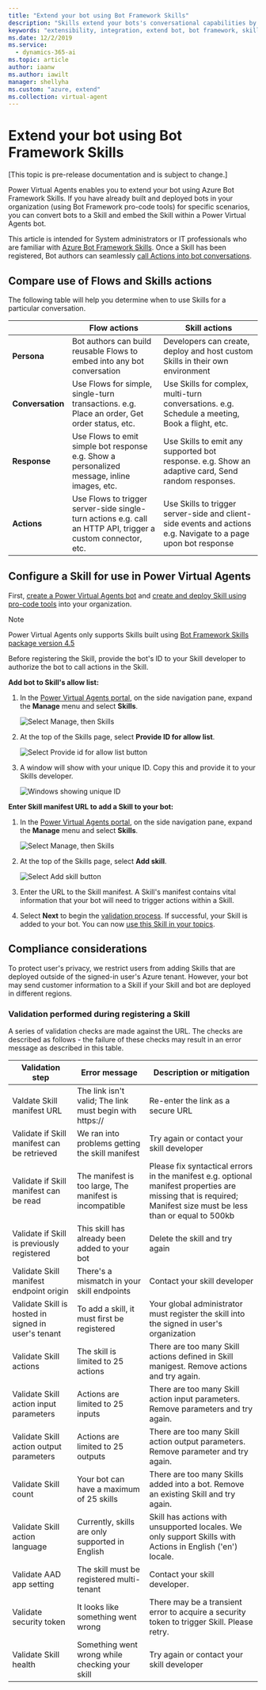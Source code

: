 ```yaml
---
title: "Extend your bot using Bot Framework Skills"
description: "Skills extend your bots's conversational capabilities by automating a series of actions within a topic. They enable the bot to book an appointment, send a confirmation email, manage tasks, and more."
keywords: "extensibility, integration, extend bot, bot framework, skills, custom capabilities"
ms.date: 12/2/2019
ms.service:
  - dynamics-365-ai
ms.topic: article
author: iaanw
ms.author: iawilt
manager: shellyha
ms.custom: "azure, extend"
ms.collection: virtual-agent
---
```


# Extend your bot using Bot Framework Skills

[This topic is pre-release documentation and is subject to change.]

Power Virtual Agents enables you to extend your bot using Azure Bot Framework Skills. If you have already built and deployed bots in your organization (using Bot Framework pro-code tools) for specific scenarios, you can convert bots to a Skill and embed the Skill within a Power Virtual Agents bot.

This article is intended for System administrators or IT professionals who are familiar with [Azure Bot Framework Skills](/azure/bot-service/bot-builder-skills-overview?view=azure-bot-service-4.0). Once a Skill has been registered, Bot authors can seamlessly [call Actions into bot conversations](advanced-use-skills.md).

## Compare use of Flows and Skills actions
The following table will help you determine when to use Skills for a particular conversation.

|    | **Flow actions** | **Skill actions** |
| -- | -- | -- |
| **Persona** | Bot authors can build reusable Flows to embed into any bot conversation | Developers can create, deploy and host custom Skills in their own environment |
| **Conversation** | Use Flows for simple, single-turn transactions. e.g. Place an order, Get order status, etc. | Use Skills for complex, multi-turn conversations. e.g. Schedule a meeting, Book a flight, etc. |
| **Response** | Use Flows to emit simple bot response e.g. Show a personalized message, inline images, etc. | Use Skills to emit any supported bot response. e.g. Show an adaptive card, Send random responses. |
| **Actions** | Use Flows to trigger server-side single-turn actions e.g. call an HTTP API, trigger a custom connector, etc. | Use Skills to trigger server-side and client-side events and actions e.g. Navigate to a page upon bot response |


## Configure a Skill for use in Power Virtual Agents
First, [create a Power Virtual Agents bot](authoring-first-bot.md) and [create and deploy Skill using pro-code tools](https://go.microsoft.com/fwlink/?linkid=2110533) into your organization.

>[!NOTE]
>Power Virtual Agents only supports Skills built using [Bot Framework Skills package version 4.5](https://www.nuget.org/packages/Microsoft.Bot.Builder.Skills/4.5.1)

Before registering the Skill, provide the bot's ID to your Skill developer to authorize the bot to call actions in the Skill.

**Add bot to Skill's allow list:**

1. In the [Power Virtual Agents portal](https://powerva.microsoft.com), on the side navigation pane, expand the **Manage** menu and select **Skills**.

   ![Select Manage, then Skills](media/skills-menu.png)

1. At the top of the Skills page, select **Provide ID for allow list**.
 
   ![Select Provide id for allow list button](media/skills-provide-id.png)

1. A window will show with your unique ID. Copy this and provide it to your Skills developer.

   ![Windows showing unique ID](media/skills-provide-id-modal.png)


**Enter Skill manifest URL to add a Skill to your bot:**

1. In the [Power Virtual Agents portal](https://powerva.microsoft.com), on the side navigation pane, expand the **Manage** menu and select **Skills**.

   ![Select Manage, then Skills](media/skills-menu.png)

1. At the top of the Skills page, select **Add skill**.
 
   ![Select Add skill button](media/skills-provide-id.png)

1. Enter the URL to the Skill manifest. A Skill's manifest contains vital information that your bot will need to trigger actions within a Skill.

1. Select **Next** to begin the [validation process](#validation-performed-during-registering-a-skill). If successful, your Skill is added to your bot. You can now [use this Skill in your topics](advanced-use-skills.md). 

## Compliance considerations
To protect user's privacy, we restrict users from adding Skills that are deployed outside of the signed-in user's Azure tenant. However, your bot may send customer information to a Skill if your Skill and bot are deployed in different regions.

### Validation performed during registering a Skill

A series of validation checks are made against the URL. The checks are described as follows - the failure of these checks may result in an error message as described in this table.

Validation step|Error message|Description or mitigation
---|---|---
Valdate Skill manifest URL|The link isn't valid; The link must begin with https:// | Re-enter the link as a secure URL |
Validate if Skill manifest can be retrieved|We ran into problems getting the skill manifest| Try again or contact your skill developer
Validate if Skill manifest can be read|The manifest is too large, The manifest is incompatible| Please fix syntactical errors in the manifest e.g. optional manifest properties are missing that is required; Manifest size must be less than or equal to 500kb |
Validate if Skill is previously registered|This skill has already been added to your bot|Delete the skill and try again|
Validate Skill manifest endpoint origin|There's a mismatch in your skill endpoints|Contact your skill developer|
Validate Skill is hosted in signed in user's tenant|To add a skill, it must first be registered| Your global administrator must register the skill into the signed in user's organization |
Validate Skill actions|The skill is limited to 25 actions|There are too many Skill actions defined in Skill manigest. Remove actions and try again. |
Validate Skill action input parameters|Actions are limited to 25 inputs|There are too many Skill action input parameters. Remove parameters and try again. |
Validate Skill action output parameters|Actions are limited to 25 outputs|There are too many Skill action output parameters. Remove parameter and try again. |
Validate Skill count|Your bot can have a maximum of 25 skills| There are too many Skills added into a bot. Remove an existing Skill and try again. |
Validate Skill action language|Currently, skills are only supported in English| Skill has actions with unsupported locales. We only support Skills with Actions in English ('en') locale. |
Validate AAD app setting |The skill must be registered multi-tenant| Contact your skill developer. |
Validate security token |It looks like something went wrong|There may be a transient error to acquire a security token to trigger Skill. Please retry.|
Validate Skill health|Something went wrong while checking your skill|Try again or contact your skill developer|


